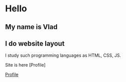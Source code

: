 # Hello

## My name is Vlad

## I do website layout

 I study such programming languages ​​as HTML, CSS, JS.

 Site is here [Profile]


[Profile](https://63910667fef4f011aafb874a--joyful-starship-a94760.netlify.app)
